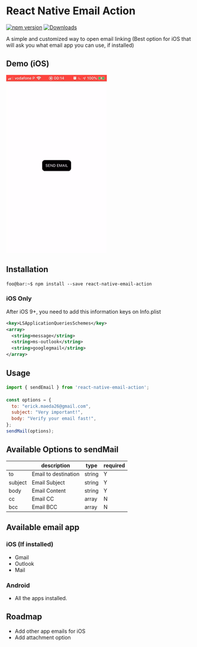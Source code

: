 # React Native Email Action
[![npm version](https://badge.fury.io/js/react-native-email-action.svg)](https://badge.fury.io/js/react-native-email-action)
[![Downloads](http://img.shields.io/npm/dy/react-native-email-action.svg?style=flat-square)](https://img.shields.io/npm/dy/react-native-email-action)

A simple and customized way to open email linking (Best option for iOS that will ask you what email app you can use, if installed)

## Demo (iOS)
![Alt Text](https://raw.githubusercontent.com/ErickMaeda/react-native-email-action/master/example/ezgif.com-gif-maker.gif)

## Installation
```console
foo@bar:~$ npm install --save react-native-email-action
```
### iOS Only 
After iOS 9+, you need to add this information keys on Info.plist
```xml
<key>LSApplicationQueriesSchemes</key>
<array>
  <string>message</string>
  <string>ms-outlook</string>
  <string>googlegmail</string>
</array>	
```
## Usage
```javascript
import { sendEmail } from 'react-native-email-action';

const options = {
  to: "erick.maeda26@gmail.com", 
  subject: "Very important!", 
  body: "Verify your email fast!",
};
sendMail(options);
```

## Available Options to sendMail

|  	|description  	|type  	|required  		
|-	|-	|-	|-
|to  	|Email to destination  	|string  	|Y  	
|subject  	|Email Subject   	|string  	|Y 	
|body  	|Email Content  	|string  	|Y  	
|cc  	|Email CC  	|array  	|N  	
|bcc  	|Email BCC  	|array  	|N  


## Available email app
### iOS (If installed)
- Gmail 
- Outlook 
- Mail
### Android
- All the apps installed.

## Roadmap
- Add other app emails for iOS
- Add attachment option

